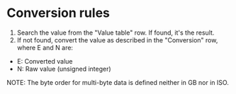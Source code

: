 # Conversion rules

1. Search the value from the "Value table" row. If found, it's the result.
2. If not found, convert the value as described in the "Conversion" row, where E and N are:

* E: Converted value
* N: Raw value (unsigned integer)

NOTE: The byte order for multi-byte data is defined neither in GB nor in ISO.
